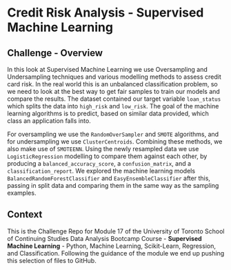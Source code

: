 # Credit Risk Analysis - Supervised Machine Learning

## Challenge - Overview

In this look at Supervised Machine Learning we use Oversampling and Undersampling techniques and various modelling methods to assess credit card risk. In the real world this is an unbalanced classification problem, so we need to look at the best way to get fair samples to train our models and compare the results. The dataset contained our target variable `loan_status` which splits the data into `high_risk` and `low_risk`. The goal of the machine learning algorithms is to predict, based on similar data provided, which class an application falls into.

For oversampling we use the `RandomOverSampler` and `SMOTE` algorithms, and for undersampling we use `ClusterCentroids`. Combining these methods, we also make use of `SMOTEENN`. Using the newly resampled data we use `LogisticRegression` modelling to compare them against each other, by producing a `balanced_accuracy_score`, a `confusion_matrix`, and a `classification_report`. We explored the machine learning models `BalancedRandomForestClassifier` and `EasyEnsembleClassifier` after this, passing in split data and comparing them in the same way as the sampling examples.

<!--
## Challenge - Results


Using bulleted lists, describe the balanced accuracy scores and the precision and recall scores of all six machine learning models. Use screenshots of your outputs to support your results.

There is a bulleted list that describes the balanced accuracy score and the precision and recall scores of all six machine learning models (15 pt)


## Challenge - Summary

Summarize the results of the machine learning models, and include a recommendation on the model to use, if any. If you do not recommend any of the models, justify your reasoning.

There is a summary of the results (2 pt)
There is a recommendation on which model to use, or there is no recommendation with a justification (3 pt)
-->

## Context

This is the Challenge Repo for Module 17 of the University of Toronto School of Continuing Studies Data Analysis Bootcamp Course - **Supervised Machine Learning** - Python, Machine Learning, Scikit-Learn, Regression, and Classification. Following the guidance of the module we end up pushing this selection of files to GitHub.
